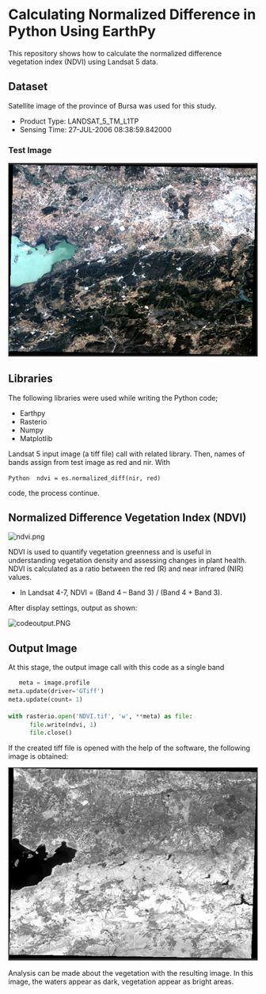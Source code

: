 # Calculating Normalized Difference in Python Using EarthPy

This repository shows how to calculate the normalized difference vegetation index (NDVI) using Landsat 5 data. 


 
## Dataset 
Satellite image of the province of Bursa was used for this study.

- Product Type: LANDSAT_5_TM_L1TP
- Sensing Time: 27-JUL-2006 08:38:59.842000

### Test Image


 ![input_rgb.png](images/input.PNG)
  
## Libraries 
The following libraries were used while writing the Python code;

 - Earthpy
 - Rasterio
 - Numpy
 - Matplotlib
 
 Landsat 5 input image (a tiff file) call with related library. Then,  names of bands assign from test image as red and nir. With
 
```Python  ndvi = es.normalized_diff(nir, red)``` 

code, the process continue.
 
 ## Normalized Difference Vegetation Index (NDVI)

 ![ndvi.png](images/ndvi.png)

NDVI is used to quantify vegetation greenness and is useful in understanding vegetation density and assessing changes in plant health. NDVI is calculated as a ratio between the red (R) and near infrared (NIR) values.

- In Landsat 4-7, NDVI = (Band 4 – Band 3) / (Band 4 + Band 3).

After display settings, output as shown:

![codeoutput.PNG](images/codeoutput.PNG)

## Output Image

At this stage, the output image call with this code as a single band
 
```Python 
   meta = image.profile
meta.update(driver='GTiff')
meta.update(count= 1)

with rasterio.open('NDVI.tif', 'w', **meta) as file:
      file.write(ndvi, 1)
      file.close()
```

If the created tiff file is opened with the help of the software, the following image is obtained:

 ![output.png](images/output.PNG)
 
Analysis can be made about the vegetation with the resulting image. In this image, the waters appear as dark, vegetation appear as bright areas.
